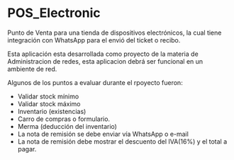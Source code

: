 # POS_Electronic
Punto de Venta para una tienda de dispositivos electrónicos, la cual tiene integración con WhatsApp para el envió del ticket o recibo.

Esta aplicación esta desarrollada como proyecto de la materia de Administracion de redes, esta aplicacion debrá ser funcional en un ambiente de red.

Algunos de los puntos a evaluar durante el rpoyecto fueron:
- Validar stock mínimo
- Validar stock máximo
- Inventario (existencias)
- Carro de compras o formulario.
- Merma (deducción del inventario)
- La nota de remisión se debe enviar vía WhatsApp o e-mail
- La nota de remisión debe mostrar el descuento del IVA(16%)  y el total a pagar.


